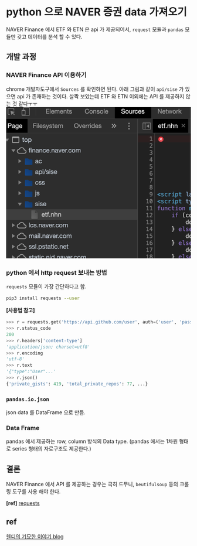 # python 으로 NAVER 증권 data 가져오기
NAVER Finance 에서 ETF 와 ETN 은 api 가 제공되어서, `request` 모듈과 `pandas` 모듈만 갖고 데이터를 분석 할 수 있다.

## 개발 과정
### NAVER Finance API 이용하기
chrome 개발자도구에서 `Sources` 를 확인하면 된다. 아래 그림과 같이 `api/sise` 가 있으면 api 가 존재하는 것이다. 살짝 보았는데 ETF 와 ETN 이외에는 API 를 제공하지 않는 것 같다ㅜㅜ
![check_api](./assets/check_api.png)
### python 에서 http request 보내는 방법
`requests` 모듈이 가장 간단하다고 함. 
```bash
pip3 install requests --user
```
**[사용법 참고]**
```python
>>> r = requests.get('https://api.github.com/user', auth=('user', 'pass'))
>>> r.status_code
200
>>> r.headers['content-type']
'application/json; charset=utf8'
>>> r.encoding
'utf-8'
>>> r.text
'{"type":"User"...'
>>> r.json()
{'private_gists': 419, 'total_private_repos': 77, ...}
```
### `pandas.io.json`
json data 를 DataFrame 으로 만듬. 
### Data Frame
pandas 에서 제공하는 row, column 방식의 Data type. (pandas 에서는 1차원 형태로 series 형태의 자료구조도 제공한다.)

## 결론
NAVER Finance 에서 API 를 제공하는 경우는 극히 드무니, `beutifulsoup` 등의 크롤링 도구를 사용 해야 한다.

**[ref]**
[requests](https://requests.readthedocs.io/en/latest/)

## ref
[웬디의 기묘한 이야기 blog](https://wendys.tistory.com/180)